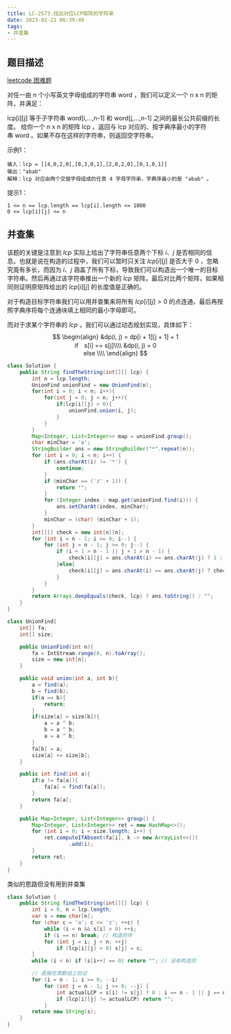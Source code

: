 ```yaml
---
title: LC-2573.找出对应LCP矩阵的字符串
date: 2023-02-21 06:39:49
tags:
- 并查集
---
```


## 题目描述
[leetcode 困难题](https://leetcode.cn/problems/find-the-string-with-lcp/submissions/)

对任一由 n 个小写英文字母组成的字符串 word ，我们可以定义一个 n x n 的矩阵，并满足：

lcp[i][j] 等于子字符串 word[i,...,n-1] 和 word[j,...,n-1] 之间的最长公共前缀的长度。
给你一个 n x n 的矩阵 lcp 。返回与 lcp 对应的、按字典序最小的字符串 word 。如果不存在这样的字符串，则返回空字符串。

示例1：
```
输入：lcp = [[4,0,2,0],[0,3,0,1],[2,0,2,0],[0,1,0,1]]
输出："abab"
解释：lcp 对应由两个交替字母组成的任意 4 字母字符串，字典序最小的是 "abab" 。
```

提示1：
```
1 <= n == lcp.length == lcp[i].length <= 1000
0 <= lcp[i][j] <= n
```

## 并查集
该题的关键是注意到 $lcp$ 实际上给出了字符串任意两个下标 $i、j$ 是否相同的信息。也就是说在构造的过程中，我们可以暂时只关注 $lcp[i][j]$ 是否大于 $0$ ，忽略究竟有多长，而因为 $i、j$ 涵盖了所有下标，导致我们可以构造出一个唯一的目标字符串。然后再通过该字符串推出一个新的 $lcp$ 矩阵，最后对比两个矩阵，如果相同则证明原矩阵给出的 $lcp[i][j]$ 的长度值是正确的。

对于构造目标字符串我们可以用并查集来将所有 $lcp[i][j] > 0$ 的点连通，最后再按照字典序将每个连通块填上相同的最小字母即可。

而对于求某个字符串的 $lcp$ ，我们可以通过动态规划实现，具体如下：
$$
\begin{align}
&dp(i, j) = dp[i + 1][j + 1] + 1　　　　　　　　　　　　　　　　　　　 if　s[i] == s[j]\\\\
&dp(i, j) = 0　　　　 　　　　　　　　　　　　　　　　　　　　　　　     else \\\\
\end{align}
$$

```Java
class Solution {
    public String findTheString(int[][] lcp) {
        int n = lcp.length;
        UnionFind unionFind = new UnionFind(n);
        for(int i = 0; i < n; i++){
            for(int j = 0; j < n; j++){
                if(lcp[i][j] > 0){
                    unionFind.union(i, j);
                }
            }
        }
        Map<Integer, List<Integer>> map = unionFind.group();
        char minChar = 'a';
        StringBuilder ans = new StringBuilder("*".repeat(n));
        for (int i = 0; i < n; i++) {
            if (ans.charAt(i) != '*') {
                continue;
            }
            if (minChar == ('z' + 1)) {
                return "";
            }
            for (Integer index : map.get(unionFind.find(i))) {
                ans.setCharAt(index, minChar);
            }
            minChar = (char) (minChar + 1);
        }
        int[][] check = new int[n][n];
        for (int i = n - 1; i >= 0; i--) {
            for (int j = n - 1; j >= 0; j--) {
                if (i + 1 > n - 1 || j + 1 > n - 1) {
                    check[i][j] = ans.charAt(i) == ans.charAt(j) ? 1 : 0;
                }else{
                    check[i][j] = ans.charAt(i) == ans.charAt(j) ? check[i + 1][j + 1] + 1 : 0;
                }
            }
        }
        return Arrays.deepEquals(check, lcp) ? ans.toString() : "";
    }
}

class UnionFind{
    int[] fa;
    int[] size;

    public UnionFind(int n){
        fa = IntStream.range(0, n).toArray();
        size = new int[n];
    }

    public void union(int a, int b){
        a = find(a);
        b = find(b);
        if(a == b){
            return;
        }
        if(size[a] > size[b]){
            a = a ^ b;
            b = a ^ b;
            a = a ^ b;
        }
        fa[b] = a;
        size[a] += size[b];
    }

    public int find(int a){
        if(a != fa[a]){
            fa[a] = find(fa[a]);
        }
        return fa[a];
    }

    public Map<Integer, List<Integer>> group() {
        Map<Integer, List<Integer>> ret = new HashMap<>();
        for (int i = 0; i < size.length; i++) {
            ret.computeIfAbsent(fa[i], k -> new ArrayList<>())
                    .add(i);
        }
        return ret;
    }
}
```
类似的思路但没有用到并查集
```Java
class Solution {
    public String findTheString(int[][] lcp) {
        int i = 0, n = lcp.length;
        var s = new char[n];
        for (char c = 'a'; c <= 'z'; ++c) {
            while (i < n && s[i] > 0) ++i;
            if (i == n) break; // 构造完毕
            for (int j = i; j < n; ++j)
                if (lcp[i][j] > 0) s[j] = c;
        }
        while (i < n) if (s[i++] == 0) return ""; // 没有构造完

        // 直接在原数组上验证
        for (i = n - 1; i >= 0; --i)
            for (int j = n - 1; j >= 0; --j) {
                int actualLCP = s[i] != s[j] ? 0 : i == n - 1 || j == n - 1 ? 1 : lcp[i + 1][j + 1] + 1;
                if (lcp[i][j] != actualLCP) return "";
            }
        return new String(s);
    }
}
```